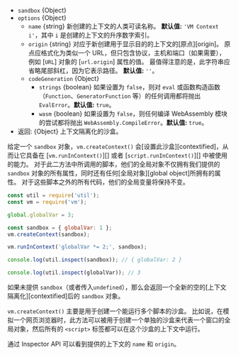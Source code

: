 <!-- YAML
added: v0.3.1
changes:
  - version: v10.0.0
    pr-url: https://github.com/nodejs/node/pull/19398
    description: The `sandbox` object can no longer be a function.
  - version: v10.0.0
    pr-url: https://github.com/nodejs/node/pull/19016
    description: The `codeGeneration` option is supported now.
-->

* `sandbox` {Object}
* `options` {Object}
  * `name` {string} 新创建的上下文的人类可读名称。 **默认值:** `'VM Context i'`，其中 `i` 是创建的上下文的升序数字索引。
  * `origin` {string} 对应于新创建用于显示目的的上下文的[原点][origin]。 
    原点应格式化为类似一个 URL，但只包含协议，主机和端口（如果需要），例如 [`URL`] 对象的 [`url.origin`] 属性的值。 最值得注意的是，此字符串应省略尾部斜杠，因为它表示路径。 **默认值:** `''`。
  * `codeGeneration` {Object}
    * `strings` {boolean} 如果设置为 `false`，则对 `eval` 或函数构造函数（`Function`、`GeneratorFunction` 等）的任何调用都将抛出 `EvalError`。**默认值:** `true`。
    * `wasm` {boolean} 如果设置为 `false`，则任何编译 WebAssembly 模块的尝试都将抛出 `WebAssembly.CompileError`。**默认值:** `true`。
* 返回: {Object} 上下文隔离化的沙盒。

给定一个 `sandbox` 对象，`vm.createContext()` 会[设置此沙盒][contextified]，从而让它具备在 [`vm.runInContext()`][] 或者 [`script.runInContext()`][] 中被使用的能力。
对于此二方法中所调用的脚本，他们的全局对象不仅拥有我们提供的 `sandbox` 对象的所有属性，同时还有任何[全局对象][global object]所拥有的属性。
对于这些脚本之外的所有代码，他们的全局变量将保持不变。

```js
const util = require('util');
const vm = require('vm');

global.globalVar = 3;

const sandbox = { globalVar: 1 };
vm.createContext(sandbox);

vm.runInContext('globalVar *= 2;', sandbox);

console.log(util.inspect(sandbox)); // { globalVar: 2 }

console.log(util.inspect(globalVar)); // 3
```

如果未提供 `sandbox`（或者传入`undefined`），那么会返回一个全新的空的[上下文隔离化][contextified]后的 `sandbox` 对象。

`vm.createContext()` 主要是用于创建一个能运行多个脚本的沙盒。
比如说，在模拟一个网页浏览器时，此方法可以被用于创建一个单独的沙盒来代表一个窗口的全局对象，然后所有的 `<script>` 标签都可以在这个沙盒的上下文中运行。

通过 Inspector API 可以看到提供的上下文的 `name` 和 `origin`。


